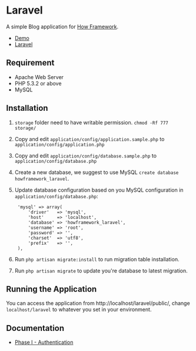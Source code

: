 Laravel
===

A simple Blog application for [How Framework](http://github.com/howframework).

* [Demo](http://hfw-laravel.phpfogapp.com/)
* [Laravel](http://laravel.com)

## Requirement

* Apache Web Server
* PHP 5.3.2 or above
* MySQL

## Installation

1. `storage` folder need to have writable permission. `chmod -Rf 777 storage/`
2. Copy and edit `application/config/application.sample.php` to `application/config/application.php`
3. Copy and edit `application/config/database.sample.php` to `application/config/database.php`
4. Create a new database, we suggest to use MySQL `create database howframework_laravel`.
5. Update database configuration based on you MySQL configuration in `application/config/database.php`:

		'mysql' => array(
			'driver'   => 'mysql',
			'host'     => 'localhost',
			'database' => 'howframework_laravel',
			'username' => 'root',
			'password' => '',
			'charset'  => 'utf8',
			'prefix'   => '',
		),
6. Run `php artisan migrate:install` to run migration table installation.
7. Run `php artisan migrate` to update you're database to latest migration. 

## Running the Application

You can access the application from http://localhost/laravel/public/, change `localhost/laravel` to whatever you set in your environment.

## Documentation

* [Phase I - Authentication](https://github.com/howframework/Laravel/wiki/Phase-I:-Authentication)